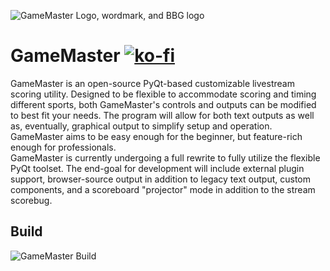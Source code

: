 ![GameMaster Logo, wordmark, and BBG logo](https://github.com/TheLittleDoc/GameMaster/blob/master/header.png)
# GameMaster       [![ko-fi](https://ko-fi.com/img/githubbutton_sm.svg)](https://ko-fi.com/gamemasterobs)
GameMaster is an open-source PyQt-based customizable livestream scoring utility. Designed to be flexible to accommodate scoring and timing different sports, both GameMaster's controls and outputs can be modified to best fit your needs. The program will allow for both text outputs as well as, eventually, graphical output to simplify setup and operation. GameMaster aims to be easy enough for the beginner, but feature-rich enough for professionals.  
GameMaster is currently undergoing a full rewrite to fully utilize the flexible PyQt toolset. The end-goal for development will include external plugin support, browser-source output in addition to legacy text output, custom components, and a scoreboard "projector" mode in addition to the stream scorebug.
## Build
![GameMaster Build](https://github.com/GameMaster-Interactive/Scoreboard/actions/workflows/python-app.yml/badge.svg)
